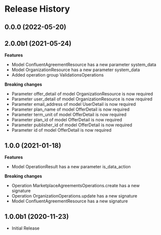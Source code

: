 # Release History

## 0.0.0 (2022-05-20)



## 2.0.0b1 (2021-05-24)

**Features**

  - Model ConfluentAgreementResource has a new parameter system_data
  - Model OrganizationResource has a new parameter system_data
  - Added operation group ValidationsOperations

**Breaking changes**

  - Parameter offer_detail of model OrganizationResource is now required
  - Parameter user_detail of model OrganizationResource is now required
  - Parameter email_address of model UserDetail is now required
  - Parameter plan_name of model OfferDetail is now required
  - Parameter term_unit of model OfferDetail is now required
  - Parameter plan_id of model OfferDetail is now required
  - Parameter publisher_id of model OfferDetail is now required
  - Parameter id of model OfferDetail is now required

## 1.0.0 (2021-01-18)

**Features**

  - Model OperationResult has a new parameter is_data_action

**Breaking changes**
  - Operation MarketplaceAgreementsOperations.create has a new signature
  - Operation OrganizationOperations.update has a new signature
  - Model ConfluentAgreementResource has a new signature

## 1.0.0b1 (2020-11-23)

* Initial Release
